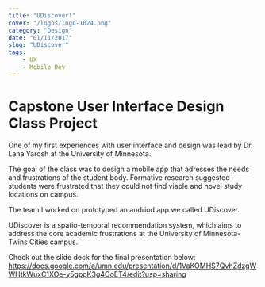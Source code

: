 ```yaml
---
title: "UDiscover!"
cover: "/logos/logo-1024.png"
category: "Design"
date: "01/11/2017"
slug: "UDiscover"
tags:
    - UX
    - Mobile Dev
---
```

# Capstone User Interface Design Class Project

One of my first experiences with user interface and design was lead by Dr. Lana Yarosh at the University of Minnesota.

The goal of the class was to design a mobile app that adresses the needs and frustrations of the student body. Formative research suggested students were frustrated that they could not find viable and novel study locations on campus.

The team I worked on prototyped an andriod app we called UDiscover. 

UDiscover is a spatio-temporal recommendation system, which aims to address the core academic frustrations at the University of Minnesota-Twins Cities campus.


Check out the slide deck for the final presentation below:
https://docs.google.com/a/umn.edu/presentation/d/1VaKOMHS7QvhZdzgWWHtkWuxC1XOe-y5gppK3g4OoET4/edit?usp=sharing
